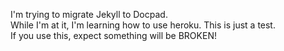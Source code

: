 I'm trying to migrate Jekyll to Docpad.  
While I'm at it, I'm learning how to use heroku.
This is just a test.  
If you use this, expect something will be BROKEN!